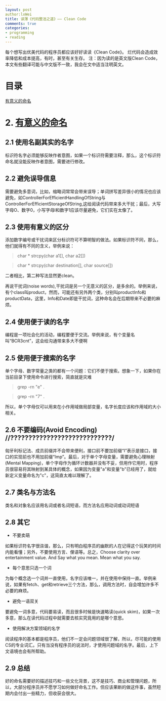 ```yaml
---
layout: post
author:lxWei
title: 读薄《代码整洁之道》—— Clean Code 
comments: true
categories: 
- programming
- reading
---
```


每个想写出优美代码的程序员都应该好好读读《Clean Code》。
烂代码会造成效率降低和成本提高，有时，甚至有关生存。
注：因为读的是英文版Clean Code，本文有些翻译可能与中文版不一致，我会在文中适当注明英文。
# 目录 
[有意义的命名](.cleancode.html/\#meaningfulName)




# 2. [有意义的命名](.cleancode.html/\#meaningfulName) 
## 2.1 使用名副其实的名字

标识符名字必须能够反映作者意图，如果一个标识符需要注释，那么，这个标识符命名就没能反映作者意图，需要进行修改。

## 2.2 避免误导信息

需要避免多意词，比如，缩略词常常会带来误导；单词拼写差异很小的情况也应该避免，如ControllerForEfficientHandlingOfString与ControllerForEfficientStorageOfString,这给阅读代码带来多大干扰；最后，大写字母O、数字0，小写字母l和数字1应该尽量避免，它们实在太像了。

## 2.3 使用有意义的区分
添加数字编号或干扰词来区分标识符可不算明智的做法。如果标识符不同，那么，他们就得有不同的含义，举例来说：
> char * strcpy(char a1[], char a2[])

> char * strcpy(char destination[], char source[])

二者相比，第二种写法显然更clean。

再说干扰词(noise words),干扰词是另一个无意义的区分，是多余的。举例来说，有个class叫product，然而，可能还有另外两个类，分别叫productInfo和productData，这里，Info和Date即是干扰词，这种命名会在后期带来不必要的麻烦。

## 2.4 使用便于读的名字
编程是一项社会化的活动，编程要便于交流。举例来说，有个变量名叫“BCR3cnt”，这会给沟通带来多大不便啊

## 2.5 使用便于搜索的名字
单个字母、数字常量之类的都有一个问题：它们不便于搜索。想象一下，如果你在当前目录下使用命令进行搜索，简直就是灾难
> grep -rn "e" .

> grep -rn "7" .

所以，单个字母仅可以用来在小作用域做局部变量，名字长度应该和作用域的大小相关。

## 2.6 不要编码(Avoid Encoding) //????????????????????????????/
匈牙利标记法、成员前缀并不会带来便利，接口前不要加前缀“I”表示是接口，接口的实现前也不用加前缀“Imp”。最后，对于单个字母变量，需要避免心理映射(Mental Mapping)，单个字母作为循环计数器并没有不妥，但用作它用时，程序员很容易将其映射到某具体的概念，如果因为变量"a"和变量"b"已经用了，就给新定义变量命名为"c"，这简直太难以理解了。

## 2.7 类名与方法名
类名和对象名应该用名词或者名词短语，而方法名应用动词或动词短语

## 2.8 其它
* 不要卖萌

如果标识符名字很诙谐，那么，只有明白程序员的幽默的人在记得这个玩笑的时间内能看懂；另外，不要使用方言、俚语等。总之，Choose clarity over entertainment value. And Say what you mean. Mean what you say.

* 每个意思只选一个词

为每个概念选一个词并一直使用，名字应该唯一，并在使用中保持一直。举例来说，如果有fetch、get和retrieve三个方法，那么，调用方法时，自会增加许多不必要的麻烦。

* 避免一语双关

要避免一词多意，代码要易读，而且很多时候是快速略读(quick skim)，如果一次多意，那么在读代码过程中就需要去核实究竟用的是哪个意思。

* 使用解决方案领域的名字

阅读程序的基本都是程序员，他们不一定会问题领域很了解，所以，尽可能的使用CS的专业词汇。只有当没有程序员的说法时，才使用问题域的名字。最后，上下文语境也会有所帮助。

## 2.9 总结
好的命名需要好的描述技巧和一些文化背景，这不是技巧、商业和管理问题，所以，大部分程序员并不愿学习如何做好命名工作。但应该果断的做这件事，虽然短期内会付出一些精力，但收获会很大。
